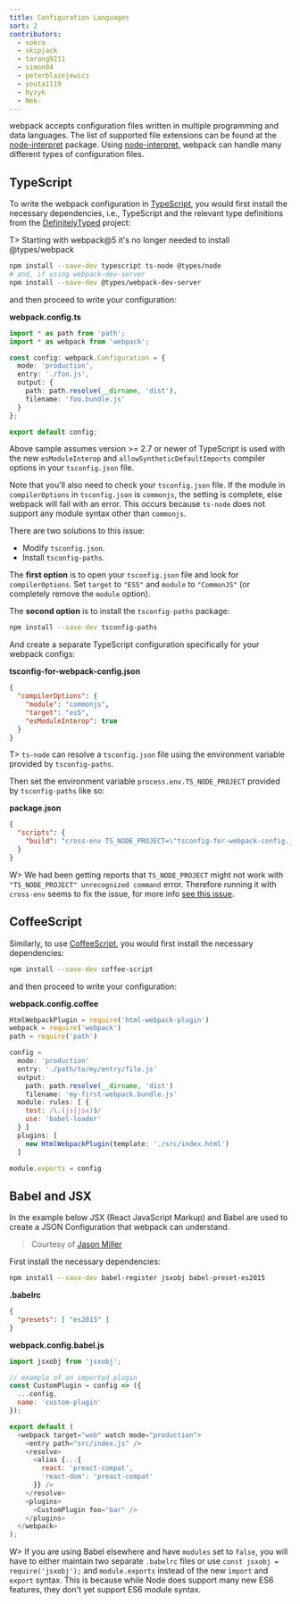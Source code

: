 ```yaml
---
title: Configuration Languages
sort: 2
contributors:
  - sokra
  - skipjack
  - tarang9211
  - simon04
  - peterblazejewicz
  - youta1119
  - byzyk
  - Nek-
---
```


webpack accepts configuration files written in multiple programming and data languages. The list of supported file extensions can be found at the [node-interpret](https://github.com/gulpjs/interpret) package. Using [node-interpret](https://github.com/gulpjs/interpret), webpack can handle many different types of configuration files.


## TypeScript

To write the webpack configuration in [TypeScript](http://www.typescriptlang.org/), you would first install the necessary dependencies, i.e., TypeScript and the relevant type definitions from the [DefinitelyTyped](https://definitelytyped.org/) project:

T> Starting with webpack@5 it's no longer needed to install @types/webpack

``` bash
npm install --save-dev typescript ts-node @types/node
# and, if using webpack-dev-server
npm install --save-dev @types/webpack-dev-server
```

and then proceed to write your configuration:

__webpack.config.ts__

```typescript
import * as path from 'path';
import * as webpack from 'webpack';

const config: webpack.Configuration = {
  mode: 'production',
  entry: './foo.js',
  output: {
    path: path.resolve(__dirname, 'dist'),
    filename: 'foo.bundle.js'
  }
};

export default config;
```

Above sample assumes version >= 2.7 or newer of TypeScript is used with the new `esModuleInterop` and `allowSyntheticDefaultImports` compiler options in your `tsconfig.json` file.

Note that you'll also need to check your `tsconfig.json` file. If the module in `compilerOptions` in `tsconfig.json` is `commonjs`, the setting is complete, else webpack will fail with an error. This occurs because `ts-node` does not support any module syntax other than `commonjs`.

There are two solutions to this issue:

- Modify `tsconfig.json`.
- Install `tsconfig-paths`.

The __first option__ is to open your `tsconfig.json` file and look for `compilerOptions`. Set `target` to `"ES5"` and `module` to `"CommonJS"` (or completely remove the `module` option).

The __second option__ is to install the `tsconfig-paths` package:

``` bash
npm install --save-dev tsconfig-paths
```

And create a separate TypeScript configuration specifically for your webpack configs:

__tsconfig-for-webpack-config.json__

``` json
{
  "compilerOptions": {
    "module": "commonjs",
    "target": "es5",
    "esModuleInterop": true
  }
}
```

T> `ts-node` can resolve a `tsconfig.json` file using the environment variable provided by `tsconfig-paths`.

Then set the environment variable `process.env.TS_NODE_PROJECT` provided by `tsconfig-paths` like so:

__package.json__

```json
{
  "scripts": {
    "build": "cross-env TS_NODE_PROJECT=\"tsconfig-for-webpack-config.json\" webpack"
  }
}
```

W> We had been getting reports that `TS_NODE_PROJECT` might not work with `"TS_NODE_PROJECT" unrecognized command` error. Therefore running it with `cross-env` seems to fix the issue, for more info [see this issue](https://github.com/webpack/webpack.js.org/issues/2733).


## CoffeeScript

Similarly, to use [CoffeeScript](https://coffeescript.org/), you would first install the necessary dependencies:

``` bash
npm install --save-dev coffee-script
```

and then proceed to write your configuration:

__webpack.config.coffee__

<!-- eslint-skip -->

```js
HtmlWebpackPlugin = require('html-webpack-plugin')
webpack = require('webpack')
path = require('path')

config =
  mode: 'production'
  entry: './path/to/my/entry/file.js'
  output:
    path: path.resolve(__dirname, 'dist')
    filename: 'my-first-webpack.bundle.js'
  module: rules: [ {
    test: /\.(js|jsx)$/
    use: 'babel-loader'
  } ]
  plugins: [
    new HtmlWebpackPlugin(template: './src/index.html')
  ]

module.exports = config
```


## Babel and JSX

In the example below JSX (React JavaScript Markup) and Babel are used to create a JSON Configuration that webpack can understand.

> Courtesy of [Jason Miller](https://twitter.com/_developit)

First install the necessary dependencies:

``` bash
npm install --save-dev babel-register jsxobj babel-preset-es2015
```

__.babelrc__

``` json
{
  "presets": [ "es2015" ]
}
```

__webpack.config.babel.js__

``` js
import jsxobj from 'jsxobj';

// example of an imported plugin
const CustomPlugin = config => ({
  ...config,
  name: 'custom-plugin'
});

export default (
  <webpack target="web" watch mode="production">
    <entry path="src/index.js" />
    <resolve>
      <alias {...{
        react: 'preact-compat',
        'react-dom': 'preact-compat'
      }} />
    </resolve>
    <plugins>
      <CustomPlugin foo="bar" />
    </plugins>
  </webpack>
);
```

W> If you are using Babel elsewhere and have `modules` set to `false`, you will have to either maintain two separate `.babelrc` files or use `const jsxobj = require('jsxobj');` and `module.exports` instead of the new `import` and `export` syntax. This is because while Node does support many new ES6 features, they don't yet support ES6 module syntax.
